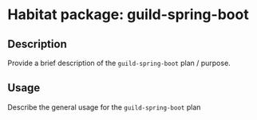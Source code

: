 # Habitat package: guild-spring-boot

## Description

Provide a brief description of the `guild-spring-boot` plan / purpose.

## Usage

Describe the general usage for the `guild-spring-boot` plan

